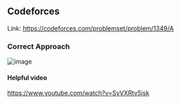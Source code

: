 ## Codeforces
Link: https://codeforces.com/problemset/problem/1349/A
### Correct Approach
![image](https://github.com/mgalang229/Codeforces-1349A-Orac-and-LCM/assets/51401355/0d52d213-20e7-41a5-989a-046d90a476a1)
#### Helpful video
https://www.youtube.com/watch?v=SvVXRtv5jsk
